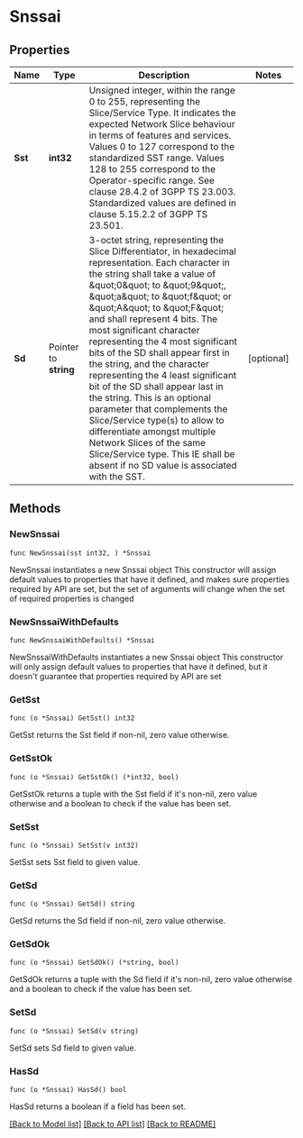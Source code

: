 # Snssai

## Properties

Name | Type | Description | Notes
------------ | ------------- | ------------- | -------------
**Sst** | **int32** | Unsigned integer, within the range 0 to 255, representing the Slice/Service Type.  It indicates the expected Network Slice behaviour in terms of features and services. Values 0 to 127 correspond to the standardized SST range. Values 128 to 255 correspond  to the Operator-specific range. See clause 28.4.2 of 3GPP TS 23.003. Standardized values are defined in clause 5.15.2.2 of 3GPP TS 23.501.   | 
**Sd** | Pointer to **string** | 3-octet string, representing the Slice Differentiator, in hexadecimal representation. Each character in the string shall take a value of \&quot;0\&quot; to \&quot;9\&quot;, \&quot;a\&quot; to \&quot;f\&quot; or \&quot;A\&quot; to \&quot;F\&quot; and shall represent 4 bits. The most significant character representing the 4 most significant bits of the SD shall appear first in the string, and the character representing the 4 least significant bit of the SD shall appear last in the string. This is an optional parameter that complements the Slice/Service type(s) to allow to differentiate amongst multiple Network Slices of the same Slice/Service type. This IE shall be absent if no SD value is associated with the SST.  | [optional] 

## Methods

### NewSnssai

`func NewSnssai(sst int32, ) *Snssai`

NewSnssai instantiates a new Snssai object
This constructor will assign default values to properties that have it defined,
and makes sure properties required by API are set, but the set of arguments
will change when the set of required properties is changed

### NewSnssaiWithDefaults

`func NewSnssaiWithDefaults() *Snssai`

NewSnssaiWithDefaults instantiates a new Snssai object
This constructor will only assign default values to properties that have it defined,
but it doesn't guarantee that properties required by API are set

### GetSst

`func (o *Snssai) GetSst() int32`

GetSst returns the Sst field if non-nil, zero value otherwise.

### GetSstOk

`func (o *Snssai) GetSstOk() (*int32, bool)`

GetSstOk returns a tuple with the Sst field if it's non-nil, zero value otherwise
and a boolean to check if the value has been set.

### SetSst

`func (o *Snssai) SetSst(v int32)`

SetSst sets Sst field to given value.


### GetSd

`func (o *Snssai) GetSd() string`

GetSd returns the Sd field if non-nil, zero value otherwise.

### GetSdOk

`func (o *Snssai) GetSdOk() (*string, bool)`

GetSdOk returns a tuple with the Sd field if it's non-nil, zero value otherwise
and a boolean to check if the value has been set.

### SetSd

`func (o *Snssai) SetSd(v string)`

SetSd sets Sd field to given value.

### HasSd

`func (o *Snssai) HasSd() bool`

HasSd returns a boolean if a field has been set.


[[Back to Model list]](../README.md#documentation-for-models) [[Back to API list]](../README.md#documentation-for-api-endpoints) [[Back to README]](../README.md)


